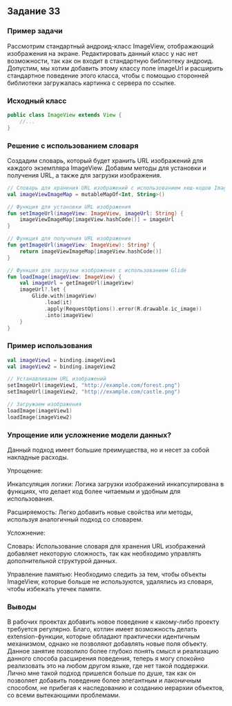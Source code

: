 ## Задание 33

### Пример задачи

Рассмотрим стандартный андроид-класс ImageView, отображающий изображения на экране.
Редактировать данный класс у нас нет возможности, так как он входит в стандартную библиотеку андроид.
Допустим, мы хотим добавить этому классу поле imageUrl и расширить стандартное поведение 
этого класса, чтобы с помощью сторонней библиотеки загружалась картинка с сервера по ссылке.

### Исходный класс
```java
public class ImageView extends View {
    //...
}
```
### Решение с использованием словаря
Создадим словарь, который будет хранить URL изображений для каждого экземпляра ImageView. 
Добавим методы для установки и получения URL, а также для загрузки изображения.

```kotlin
// Словарь для хранения URL изображений с использованием хеш-кодов ImageView
val imageViewImageMap = mutableMapOf<Int, String>()

// Функция для установки URL изображения
fun setImageUrl(imageView: ImageView, imageUrl: String) {
    imageViewImageMap[imageView.hashCode()] = imageUrl
}

// Функция для получения URL изображения
fun getImageUrl(imageView: ImageView): String? {
    return imageViewImageMap[imageView.hashCode()]
}

// Функция для загрузки изображения с использованием Glide
fun loadImage(imageView: ImageView) {
    val imageUrl = getImageUrl(imageView)
    imageUrl?.let {
        Glide.with(imageView)
            .load(it)
            .apply(RequestOptions().error(R.drawable.ic_image))
            .into(imageView)
    }
}

```
### Пример использования
```kotlin
val imageView1 = binding.imageView1
val imageView2 = binding.imageView2

// Устанавливаем URL изображений
setImageUrl(imageView1, "http://example.com/forest.png")
setImageUrl(imageView2, "http://example.com/castle.png")

// Загружаем изображения
loadImage(imageView1)
loadImage(imageView2)
```
### Упрощение или усложнение модели данных?

Данный подход имеет большие преимущества, но и несет за собой накладные расходы.

Упрощение:

Инкапсуляция логики: Логика загрузки изображений инкапсулирована в функциях, 
что делает код более читаемым и удобным для использования.

Расширяемость: Легко добавить новые свойства или методы, используя аналогичный подход со словарем.

Усложнение:

Словарь: Использование словаря для хранения URL изображений добавляет некоторую сложность, 
так как необходимо управлять дополнительной структурой данных.

Управление памятью: Необходимо следить за тем, чтобы объекты ImageView, 
которые больше не используются, удалялись из словаря, чтобы избежать утечек памяти.

### Выводы

В рабочих проектах добавить новое поведение к какому-либо проекту требуется регулярно. Благо,
котлин имеет возможность делать extension-функции, которые обладают практически идентичным механизмом,
однако не позволяют добавлять новые поля объекту.
Данное занятие позволило более глубоко понять смысл и реализацию данного способа
расширения поведения, теперь я могу спокойно реализовать это на любом другом языке, где нет такой
поддержки. Лично мне такой подход пришелся больше по душе, так как он позволяет добавить
поведение более элегантным и лаконичным способом, не прибегая к наследованию и созданию
иерархии объектов, со всеми вытекающими проблемами.